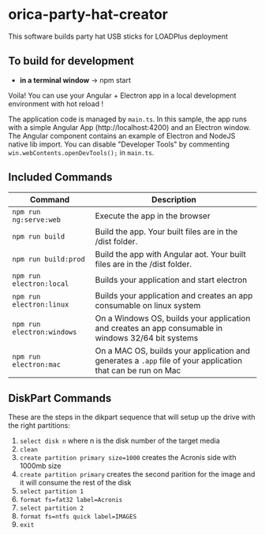 # orica-party-hat-creator
 This software builds party hat USB sticks for LOADPlus deployment

## To build for development

- **in a terminal window** -> npm start

Voila! You can use your Angular + Electron app in a local development environment with hot reload !

The application code is managed by `main.ts`. In this sample, the app runs with a simple Angular App (http://localhost:4200) and an Electron window.
The Angular component contains an example of Electron and NodeJS native lib import.
You can disable "Developer Tools" by commenting `win.webContents.openDevTools();` in `main.ts`.

## Included Commands

|Command|Description|
|--|--|
|`npm run ng:serve:web`| Execute the app in the browser |
|`npm run build`| Build the app. Your built files are in the /dist folder. |
|`npm run build:prod`| Build the app with Angular aot. Your built files are in the /dist folder. |
|`npm run electron:local`| Builds your application and start electron
|`npm run electron:linux`| Builds your application and creates an app consumable on linux system |
|`npm run electron:windows`| On a Windows OS, builds your application and creates an app consumable in windows 32/64 bit systems |
|`npm run electron:mac`|  On a MAC OS, builds your application and generates a `.app` file of your application that can be run on Mac |

## DiskPart Commands
These are the steps in the dikpart sequence that will setup up the drive with the right partitions:
1. `select disk n` where n is the disk number of the target media
2. `clean`
3. `create partition primary size=1000` creates the Acronis side with 1000mb size
4. `create partition primary` creates the second parition for the image and it will consume the rest of the disk
5. `select partition 1`
6. `format fs=fat32 label=Acronis`
7. `select partition 2`
8. `format fs=ntfs quick label=IMAGES`
9. `exit`

